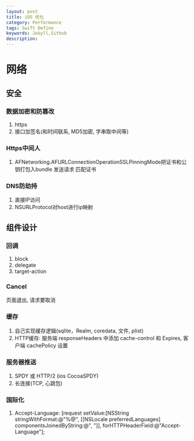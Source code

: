 ```yaml
---  
layout: post  
title: iOS 优化  
category: Performance  
tags: Swift Define  
keywords: Jekyll,Github  
description: 
---  
```


# 网络  
## 安全  
### 数据加密和防篡改 
1. https  
2. 接口加签名(和时间联系, MD5加密, 字串取中间等)  

### Https中间人  
1. AFNetworking.AFURLConnectionOperationSSLPinningMode把证书和公钥打包入bundle 发送请求 匹配证书  

### DNS防劫持  
1. 直接IP访问  
2. NSURLProtocol对host进行ip映射  

## 组件设计  
### 回调  
1. block  
2. delegate  
3. target-action  

### Cancel  
页面退出, 请求要取消  

### 缓存  
1. 自己实现缓存逻辑(sqlite，Realm, coredata, 文件, plist)  
2. HTTP缓存: 服务端 responseHeaders 中添加 cache-control 和 Expires,  客户端 cachePolicy 设置  

### 服务器推送  
1. SPDY 或 HTTP/2 (ios CocoaSPDY)  
2. 长连接(TCP, 心跳包)  

### 国际化  
1. Accept-Language:  [request setValue:[NSString stringWithFormat:@"%@", [[NSLocale preferredLanguages] componentsJoinedByString:@", "]], forHTTPHeaderField:@"Accept-Language"];  

